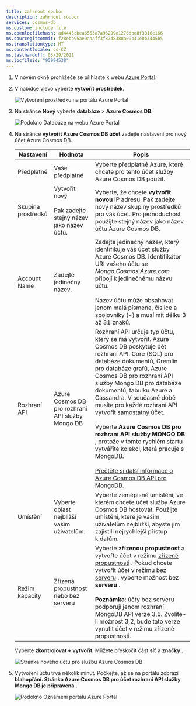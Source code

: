 ```yaml
---
title: zahrnout soubor
description: zahrnout soubor
services: cosmos-db
ms.custom: include file
ms.openlocfilehash: ad4445cbea6553a7a96299e1276dbe8f3816e166
ms.sourcegitcommit: f28ebb95ae9aaaff3f87d8388a09b41e0b3445b5
ms.translationtype: MT
ms.contentlocale: cs-CZ
ms.lasthandoff: 03/29/2021
ms.locfileid: "95994538"
---
```

1. V novém okně prohlížeče se přihlaste k webu [Azure Portal](https://portal.azure.com/).

2. V nabídce vlevo vyberte **vytvořit prostředek**.
   
   ![Vytvoření prostředku na portálu Azure Portal](./media/cosmos-db-create-dbaccount-mongodb/create-nosql-db-databases-json-tutorial-0.png)
   
3. Na stránce **Nový** vyberte **databáze**  >  **Azure Cosmos DB**.
   
   ![Podokno Databáze na webu Azure Portal](./media/cosmos-db-create-dbaccount-mongodb/create-nosql-db-databases-json-tutorial-1.png)
   
3. Na stránce **vytvořit Azure Cosmos DB účet** zadejte nastavení pro nový účet Azure Cosmos DB. 
 
    Nastavení|Hodnota|Popis
    ---|---|---
    Předplatné|Vaše předplatné|Vyberte předplatné Azure, které chcete pro tento účet služby Azure Cosmos DB použít. 
    Skupina prostředků|Vytvořit nový<br><br>Pak zadejte stejný název jako název účtu.|Vyberte, že chcete **vytvořit novou** IP adresu. Pak zadejte nový název skupiny prostředků pro váš účet. Pro jednoduchost použijte stejný název jako název účtu Azure Cosmos DB. 
    Account Name|Zadejte jedinečný název.|Zadejte jedinečný název, který identifikuje váš účet služby Azure Cosmos DB. Identifikátor URI vašeho účtu se *Mongo.Cosmos.Azure.com* připojí k jedinečnému názvu účtu.<br><br>Název účtu může obsahovat jenom malá písmena, číslice a spojovníky (-) a musí mít délku 3 až 31 znaků.
    Rozhraní API|Azure Cosmos DB pro rozhraní API služby Mongo DB|Rozhraní API určuje typ účtu, který se má vytvořit. Azure Cosmos DB poskytuje pět rozhraní API: Core (SQL) pro databáze dokumentů, Gremlin pro databáze grafů, Azure Cosmos DB pro rozhraní API služby Mongo DB pro databáze dokumentů, tabulku Azure a Cassandra. V současné době musíte pro každé rozhraní API vytvořit samostatný účet. <br><br>Vyberte **Azure Cosmos DB pro rozhraní API služby MONGO DB**  , protože v tomto rychlém startu vytváříte kolekci, která pracuje s MongoDB.<br><br>[Přečtěte si další informace o Azure Cosmos DB API pro MongoDB](../articles/cosmos-db/mongodb-introduction.md).|
    Umístění|Vyberte oblast nejbližší vašim uživatelům.|Vyberte zeměpisné umístění, ve kterém chcete účet služby Azure Cosmos DB hostovat. Použijte umístění, které je vašim uživatelům nejbližší, abyste jim zajistili nejrychlejší přístup k datům.|
    Režim kapacity|Zřízená propustnost nebo bez serveru|Vyberte **zřízenou propustnost** a vytvořte účet v režimu [zřízené propustnosti](../articles/cosmos-db/set-throughput.md) . Pokud chcete vytvořit účet v režimu bez [serveru](../articles/cosmos-db/serverless.md) , vyberte možnost bez **serveru** .<br><br>**Poznámka**: účty bez serveru podporují jenom rozhraní MongoDB API verze 3,6. Zvolíte-li možnost 3,2, bude tato verze vynutit účet v režimu zřízené propustnosti.

    Vyberte **zkontrolovat + vytvořit**. Můžete přeskočit část **síť** a **značky** . 

    ![Stránka nového účtu pro službu Azure Cosmos DB](./media/cosmos-db-create-dbaccount-mongodb/azure-cosmos-db-create-new-account.png)

4. Vytvoření účtu trvá několik minut. Počkejte, až se na portálu zobrazí **blahopřání. Stránka Azure Cosmos DB pro účet rozhraní API služby Mongo DB je připravena** .

    ![Podokno Oznámení portálu Azure Portal](./media/cosmos-db-create-dbaccount-mongodb/azure-cosmos-db-account-created.png)
